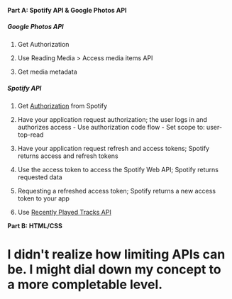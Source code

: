 **Part A: Spotify API & Google Photos API**

##### Google Photos API
1. Get Authorization 

2. Use Reading Media > Access media items API
  1. Get media metadata

##### Spotify API
1. Get [Authorization](https://developer.spotify.com/documentation/general/guides/authorization-guide/#list-of-scopes) from Spotify 
  1. Have your application request authorization; the user logs in and authorizes access
    - Use authorization code flow
    - Set scope to: user-top-read
  2. Have your application request refresh and access tokens; Spotify returns access and refresh tokens
  3. Use the access token to access the Spotify Web API; Spotify returns requested data
  4. Requesting a refreshed access token; Spotify returns a new access token to your app
  
 2. Use [Recently Played Tracks API](https://developer.spotify.com/documentation/web-api/reference/player/get-recently-played/)

**Part B: HTML/CSS**

# I didn't realize how limiting APIs can be. I might dial down my concept to a more completable level.
